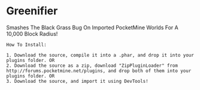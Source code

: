 # Greenifier
Smashes The Black Grass Bug On Imported PocketMine Worlds For A 10,000 Block Radius!

~~~~~~~~~~~~~~~~~~~~~~~~~~~
How To Install:

1. Download the source, compile it into a .phar, and drop it into your plugins folder. OR
2. Download the source as a zip, download "ZipPluginLoader" from http://forums.pocketmine.net/plugins, and drop both of them into your plugins folder. OR
3. Download the source, and import it using DevTools!
